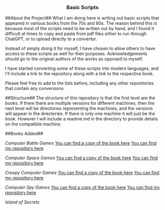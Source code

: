 <h3 align="center">Basic Scripts</h3>

##About the Project##
What I am doing here is writing out basic scripts that appeared in various
books from the 70s and 80s. The reason behind this is because most of the
scripts need to be written out by hand, and I found it difficult at times
to copy and paste from pdf files either to run through ChatGPT, or to upload
directly to a convertor.

Instead of simply doing it for myself, I have chosen to allow others to have
access to these scripts as well for their purposes. Acknowledgements should
go to the original authors of the works as opposed to myself.

I have started converting some of these scripts into modern languages, and I'll
include a link to the repository along with a link to the respective book.

Please feel free to add to the lists before, including any other repositories
that contain any conversions.

##Structure##
The structure of this repository is that the first level are the books. If there
there are multiple versions for different machines, then the next level will be
directories representing the machines, and the versions will appear in the
directories. If there is only one machine it will just be the book. However I
will include a readme.md in the directory to provide details on the compatible
machine.

##Books Added##

*Computer Battle Games*
[You can find a copy of the book here](https://drive.google.com/file/d/0Bxv0SsvibDMTVUExUjFhTURCSU0/view)
[You can find my repository here](https://github.com/s3664099/ComputerBattleGamesPython/tree/main)

*Computer Space Games*
[You can find a copy of the book here](https://drive.google.com/file/d/0Bxv0SsvibDMTNlMwTi1PTlVxc2M/view?resourcekey=0-kaU6eyAmIVhT3_H8RkHfHA)
[You can find my repository here](https://github.com/s3664099/Computer_Space_Games)

*Creepy Computer Games*
[You can find a copy of the book here](https://ia801902.us.archive.org/3/items/Creepy_Computer_Games_1983_Usborne_Publishing/Creepy_Computer_Games_1983_Usborne_Publishing.pdf)
[You can find my repository here](https://github.com/s3664099/Creepy_Computer_Games)

*Computer Spy Games*
[You can find a copy of the book here](https://archive.org/details/Computer_Spy_Games)
[You can find my repository here](https://github.com/s3664099/Computer_Spy_Games)

*Island of Secrets*
